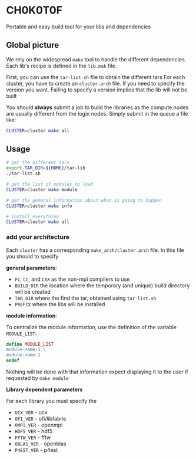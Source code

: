 # CH0K0T0F

Portable and easy build tool for your libs and dependencies


## Global picture

We rely on the widespread `make` tool to handle the different dependencies.
Each lib's recipe is defined in the `lib.mak` file.

First, you can use the `tar-list.sh` file to obtain the different tars
For each cluster, you have to create an `cluster.arch` file.
If you need to specify the version you want. Failing to specify a version implies that the lib will not be built

You should **always** submit a job to build the libraries as the compute nodes are usually different from the login nodes.
Simply submit in the queue a file like:

```bash
CLUSTER=cluster make all
```


## Usage

```bash
# get the different tars
export TAR_DIR=${HOME}/tar-lib
./tar-list.sh

# get the list of modules to load
CLUSTER=cluster make module

# get the general information about what is going to happen
CLUSTER=cluster make info

# install everything
CLUSTER=cluster make all
```

### add your architecture

Each `cluster` has a corresponding `make_arch/cluster.arch` file.
In this file you should to specify

**general parameters**:

- `FC`, `CC`, and `CXX` as the non-mpi compilers to use
- `BUILD_DIR` the location where the temporary (and unique) build directory will be created
- `TAR_DIR` where the find the tar, obtained using `tar-list.sh`
- `PREFIX` where the libs will be installed

**module information**:

To centralize the module information, use the definition of the variable `MODULE_LIST`:

```makefile
define MODULE_LIST
module-name-1 \
module-name-2
endef
```

Nothing will be done with that information expect displaying it to the user if requested by `make module`

**Library dependent parameters**

For each library you must specify the 
- `UCX_VER` - ucx
- `OFI_VER` - ofi/libfabric
- `OMPI_VER` - openmpi
- `HDF5_VER` - hdf5
- `FFTW_VER` - fftw
- `OBLAS_VER` - openblas
- `P4EST_VER` - p4est
